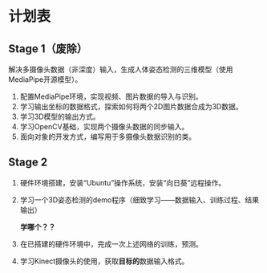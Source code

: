 # 计划表

## Stage 1（废除）

​		解决多摄像头数据（非深度）输入，生成人体姿态检测的三维模型（使用MediaPipe开源模型）。

1. 配置MediaPipe环境，实现视频、图片数据的导入与识别。
2. 学习输出坐标的数据格式，探索如何将两个2D图片数据合成为3D数据。
3. 学习3D模型的输出方式。
4. 学习OpenCV基础，实现两个摄像头数据的同步输入。
5. 面向对象的开发方式，编写用于多摄像头数据识别的类。

## Stage 2

1. 硬件环境搭建，安装“Ubuntu”操作系统，安装“向日葵”远程操作。

2. 学习一个3D姿态检测的demo程序（细致学习——数据输入、训练过程、结果输出）

   **学哪个？？**

3. 在已搭建的硬件环境中，完成一次上述网络的训练，预测。

4. 学习Kinect摄像头的使用，获取**目标的**数据输入格式。

